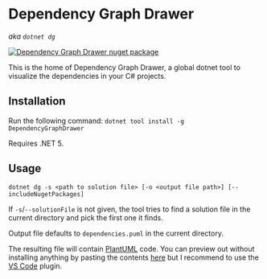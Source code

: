 # Dependency Graph Drawer
_aka `dotnet dg`_

[![Dependency Graph Drawer nuget package](https://img.shields.io/nuget/v/DependencyGraphDrawer)](https://www.nuget.org/packages/DependencyGraphDrawer)

This is the home of Dependency Graph Drawer, a global dotnet tool to visualize the dependencies in your C# projects.

## Installation

Run the following command: `dotnet tool install -g DependencyGraphDrawer`

Requires .NET 5.

## Usage

`dotnet dg -s <path to solution file> [-o <output file path>] [--includeNugetPackages]`

If `-s`/`--solutionFile` is not given, the tool tries to find a solution file in the current directory and pick the first one it finds.

Output file defaults to `dependencies.puml` in the current directory.


The resulting file will contain [PlantUML](https://plantuml.com/) code. You can preview out without installing anything by pasting the contents [here](http://www.plantuml.com/plantuml/uml/) but I recommend to use the [VS Code](https://marketplace.visualstudio.com/items?itemName=jebbs.plantuml) plugin.
